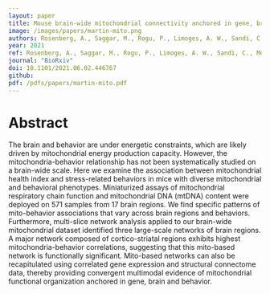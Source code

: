 ```yaml
---
layout: paper
title: Mouse brain-wide mitochondrial connectivity anchored in gene, brain and behavior.
image: /images/papers/martin-mito.png
authors: Rosenberg, A., Saggar, M., Rogu, P., Limoges, A. W., Sandi, C., Mosharov, E. V., ... & Picard, M. (2021)
year: 2021
ref: Rosenberg, A., Saggar, M., Rogu, P., Limoges, A. W., Sandi, C., Mosharov, E. V., ... & Picard, M. BioRxiv
journal: "BioRxiv"
doi: 10.1101/2021.06.02.446767
github: 
pdf: /pdfs/papers/martin-mito.pdf
---
```


# Abstract
The brain and behavior are under energetic constraints, which are likely driven by mitochondrial energy production capacity. However, the mitochondria-behavior relationship has not been systematically studied on a brain-wide scale. Here we examine the association between mitochondrial health index and stress-related behaviors in mice with diverse mitochondrial and behavioral phenotypes. Miniaturized assays of mitochondrial respiratory chain function and mitochondrial DNA (mtDNA) content were deployed on 571 samples from 17 brain regions. We find specific patterns of mito-behavior associations that vary across brain regions and behaviors. Furthermore, multi-slice network analysis applied to our brain-wide mitochondrial dataset identified three large-scale networks of brain regions. A major network composed of cortico-striatal regions exhibits highest mitochondria-behavior correlations, suggesting that this mito-based network is functionally significant. Mito-based networks can also be recapitulated using correlated gene expression and structural connectome data, thereby providing convergent multimodal evidence of mitochondrial functional organization anchored in gene, brain and behavior.
